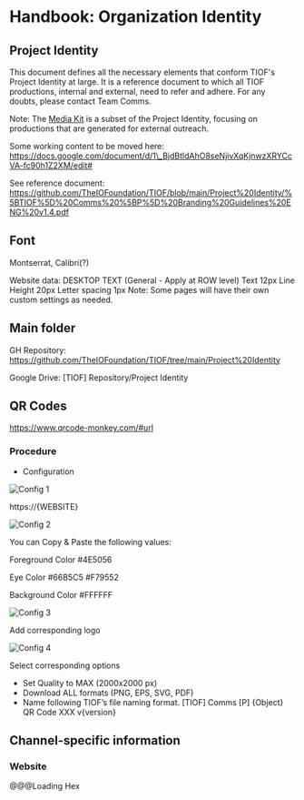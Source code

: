 # Handbook: Organization Identity

## Project Identity

This document defines all the necessary elements that conform TIOF's Project Identity at large. It is a reference document to which all TIOF productions, internal and external, need to refer and adhere. For any doubts, please contact Team Comms.

Note: The [Media Kit](https://github.com/TheIOFoundation/TIOF/wiki/Media-Kit) is a subset of the Project Identity, focusing on productions that are generated for external outreach.

Some working content to be moved here: https://docs.google.com/document/d/1\_BjdBtldAhO8seNjivXqKjnwzXRYCcVA-fc90h1Z2XM/edit#

See reference document: https://github.com/TheIOFoundation/TIOF/blob/main/Project%20Identity/%5BTIOF%5D%20Comms%20%5BP%5D%20Branding%20Guidelines%20ENG%20v1.4.pdf

## Font

Montserrat, Calibri(?)

Website data: DESKTOP TEXT (General - Apply at ROW level) Text 12px Line Height 20px Letter spacing 1px Note: Some pages will have their own custom settings as needed.

## Main folder

GH Repository: https://github.com/TheIOFoundation/TIOF/tree/main/Project%20Identity

Google Drive: \[TIOF] Repository/Project Identity

## QR Codes

https://www.qrcode-monkey.com/#url

### Procedure

* Configuration

![Config 1](https://user-images.githubusercontent.com/9198668/108880247-13129680-763d-11eb-9f69-a6bf94abfd58.png)

https://{WEBSITE}

![Config 2](https://user-images.githubusercontent.com/9198668/108880456-46552580-763d-11eb-8697-abf965484228.png)

You can Copy & Paste the following values:

Foreground Color #4E5056

Eye Color #66B5C5 #F79552

Background Color #FFFFFF

![Config 3](https://user-images.githubusercontent.com/9198668/108880601-6ab10200-763d-11eb-9552-0c7b48e2605f.png)

Add corresponding logo

![Config 4](https://user-images.githubusercontent.com/9198668/108880731-874d3a00-763d-11eb-950f-25c8cd17a155.png)

Select corresponding options

* Set Quality to MAX (2000x2000 px)
* Download ALL formats (PNG, EPS, SVG, PDF)
* Name following TIOF’s file naming format. \[TIOF] Comms \[P] {Object} QR Code XXX v{version}

## Channel-specific information

### Website

@@@Loading Hex
